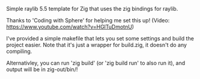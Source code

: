 Simple raylib 5.5 template for Zig that uses the zig bindings for raylib.

Thanks to 'Coding with Sphere' for helping me set this up!
(Video: https://www.youtube.com/watch?v=HGlTuDmotnU)

I've provided a simple makefile that lets you set some settings and build the project easier.
Note that it's just a wrapper for build.zig, it doesn't do any compiling.

Alternativley, you can run 'zig build' (or 'zig build run' to also run it), and output will be in zig-out/bin/!
